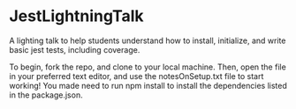 # JestLightningTalk
A lighting talk to help students understand how to install, initialize, and write basic jest tests, including coverage.


To begin, fork the repo, and clone to your local machine.  Then, open the file in your preferred text editor, and use the notesOnSetup.txt file to start working!  You made need to run npm install to install the dependencies listed in the package.json.
